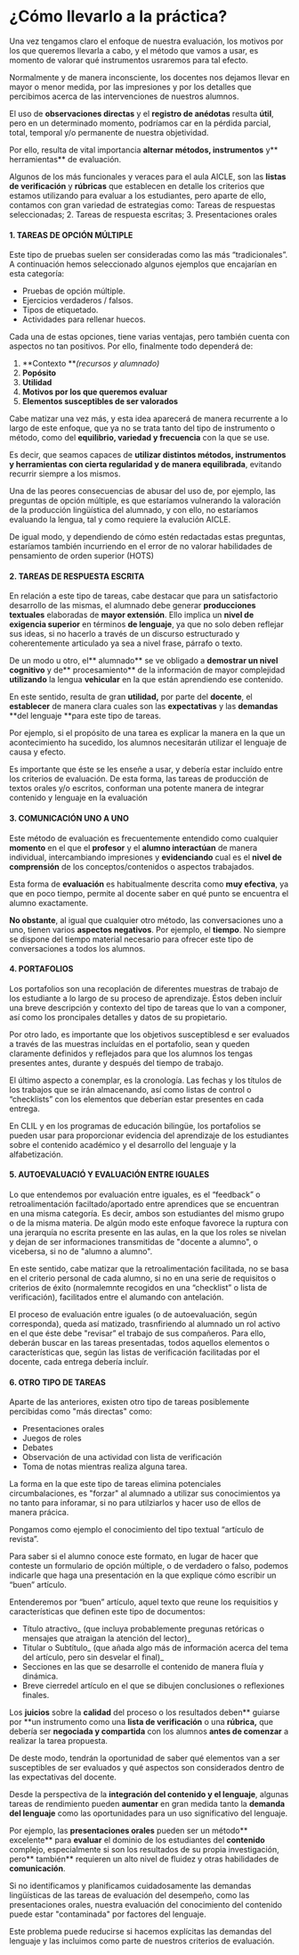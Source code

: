 # ¿Cómo llevarlo a la práctica?

Una vez tengamos claro el enfoque de nuestra evaluación, los motivos por los que queremos llevarla a cabo, y el método que vamos a usar, es momento de valorar qué instrumentos usraremos para tal efecto.

Normalmente y de manera inconsciente, los docentes nos dejamos llevar en mayor o menor medida, por las impresiones y por los detalles que percibimos acerca de las intervenciones de nuestros alumnos.

El uso de **observaciones directas** y el **registro de anédotas** resulta **útil**, pero en un determinado momento, podríamos car en la pérdida parcial, total, temporal y/o permanente de nuestra objetividad.

Por ello, resulta de vital importancia **alternar** **métodos, instrumentos** y** herramientas** de evaluación.

Algunos de los más funcionales y veraces para el aula AICLE, son las **listas de verificación** y **rúbricas** que establecen en detalle los criterios que estamos utilizando para evaluar a los estudiantes, pero aparte de ello, contamos con gran variedad de estrategias como: Tareas de respuestas seleccionadas; 2. Tareas de respuesta escritas; 3. Presentaciones orales

#### 1. TAREAS DE OPCIÓN MÚLTIPLE

Este tipo de pruebas suelen ser consideradas como las más “tradicionales”. A continuación hemos seleccionado algunos ejemplos que encajarían en esta categoría:

* Pruebas de opción múltiple.
* Ejercicios verdaderos / falsos.
* Tipos de etiquetado.
* Actividades para rellenar huecos.

Cada una de estas opciones, tiene varias ventajas, pero también cuenta con aspectos no tan positivos. Por ello, finalmente todo dependerá de:

1. **Contexto **_\(recursos y alumnado\)_
2. **Popósito**
3. **Utilidad**
4. **Motivos por los que queremos evaluar**
5. **Elementos susceptibles de ser valorados**

Cabe matizar una vez más, y esta idea aparecerá de manera recurrente a lo largo de este enfoque, que ya no se trata tanto del tipo de instrumento o método, como del **equilibrio, variedad y frecuencia** con la que se use.

Es decir, que seamos capaces de **utilizar distintos métodos, instrumentos y herramientas** **con cierta regularidad y de manera equilibrada**, evitando recurrir siempre a los mismos.

Una de las peores consecuencias de abusar del uso de, por ejemplo, las preguntas de opción múltiple, es que estaríamos vulnerando la valoración de la producción lingüística del alumnado, y con ello, no estaríamos evaluando la lengua, tal y como requiere la evalución AICLE.

De igual modo, y dependiendo de cómo estén redactadas estas preguntas, estaríamos también incurriendo en el error de no valorar habilidades de pensamiento de orden superior \(HOTS\)

#### 2. TAREAS DE RESPUESTA ESCRITA

En relación a este tipo de tareas, cabe destacar que para un satisfactorio desarrollo de las mismas, el alumnado debe generar **producciones textuales** elaboradas de **mayor extensión**. Ello implica un **nivel de exigencia superior** en términos **de lenguaje**, ya que no solo deben reflejar sus ideas, si no hacerlo a través de un discurso estructurado y coherentemente articulado ya sea a nivel frase, párrafo o texto.

De un modo u otro, el** alumnado** se ve obligado a **demostrar un nivel cognitivo** y de** procesamiento** de la información de mayor complejidad **utilizando** la lengua **vehicular** en la que están aprendiendo ese contenido.

En este sentido, resulta de gran **utilidad,** por parte del **docente**, el **establecer** de manera clara cuales son las **expectativas** y las **demandas** **del lenguaje **para este tipo de tareas.

Por ejemplo, si el propósito de una tarea es explicar la manera en la que un acontecimiento ha sucedido, los alumnos necesitarán utilizar el lenguaje de causa y efecto.

Es importante que éste se les enseñe a usar, y debería estar incluído entre los criterios de evaluación. De esta forma, las tareas de producción de textos orales y/o escritos, conforman una potente manera de integrar contenido y lenguaje en la evaluación

#### 3. COMUNICACIÓN UNO A UNO

Este método de evaluación es frecuentemente entendido como cualquier **momento** en el que el **profesor** y el **alumno interactúan** de manera individual, intercambiando impresiones y **evidenciando** cual es el **nivel de comprensión** de los conceptos/contenidos o aspectos trabajados.

Esta forma de **evaluación** es habitualmente descrita como **muy efectiva**, ya que en poco tiempo, permite al docente saber en qué punto se encuentra el alumno exactamente. 

**No obstante**, al igual que cualquier otro método, las conversaciones uno a uno, tienen varios **aspectos negativos**. Por ejemplo, el **tiempo**. No siempre se dispone del tiempo material necesario para ofrecer este tipo de conversaciones a todos los alumnos.

#### 4. PORTAFOLIOS

Los portafolios son una recoplación de diferentes muestras de trabajo de los estudiante a lo largo de su proceso de aprendizaje. Éstos deben incluír una breve descripción y contexto del tipo de tareas que lo van a componer, así como los proncipales detalles y datos de su propietario.

Por otro lado, es importante que los objetivos susceptiblesd e ser evaluados a través de las muestras incluídas en el portafolio, sean y queden claramente definidos y reflejados para que los alumnos los tengas presentes antes, durante y después del tiempo de trabajo.

El último aspecto a conemplar, es la cronología. Las fechas y los títulos de los trabajos que se irán almacenando, así como listas de control o “checklists” con los elementos que deberían estar presentes en cada entrega.

En CLIL y en los programas de educación bilingüe, los portafolios se pueden usar para proporcionar evidencia del aprendizaje de los estudiantes sobre el contenido académico y el desarrollo del lenguaje y la alfabetización.

#### 5. AUTOEVALUACIÓ Y EVALUACIÓN ENTRE IGUALES

Lo que entendemos por evaluación entre iguales, es el “feedback” o retroalimentación faciltado/aportado entre aprendices que se encuentran en una misma categoría. Es decir, ambos son estudiantes del mismo grupo o de la misma materia. De algún modo este enfoque favorece la ruptura con una jerarquía no escrita presente en las aulas, en la que los roles se nivelan y dejan de ser informaciones transmitidas de "docente a alumno", o vicebersa, si no de "alumno a alumno".

En este sentido, cabe matizar que la retroalimentación facilitada, no se basa en el criterio personal de cada alumno, si no en una serie de requisitos o criterios de éxito \(normalemnte recogidos en una “checklist” o lista de verificación\), facilitados entre el alumando con antelación.

El proceso de evaluación entre iguales \(o de autoevaluación, según corresponda\), queda así matizado, trasnfiriendo al alumnado un rol activo en el que éste debe "revisar” el trabajo de sus compañeros. Para ello, deberán buscar en las tareas presentadas, todos aquellos elementos o características que, según las listas de verificación facilitadas por el docente, cada entrega debería incluír.

#### 6. OTRO TIPO DE TAREAS

Aparte de las anteriores, existen otro tipo de tareas posiblemente percibidas como "más directas" como:

* Presentaciones orales
* Juegos de roles
* Debates
* Observación de una actividad con lista de verificación
* Toma de notas mientras realiza alguna tarea.

La forma en la que este tipo de tareas elimina potenciales circumbalaciones, es "forzar" al alumnado a utilizar sus conocimientos ya no tanto para inforamar, si no para utilziarlos y hacer uso de ellos de manera prácica.

Pongamos como ejemplo el conocimiento del tipo textual “artículo de revista”.

Para saber si el alumno conoce este formato, en lugar de hacer que conteste un formulario de opción múltiple, o de verdadero o falso, podemos indicarle que haga una presentación en la que explique cómo escribir un “buen” artículo.

Entenderemos por “buen” artículo, aquel texto que reune los requisitios y características que definen este tipo de documentos:

* Título atractivo_ \(que incluya probablemente pregunas retóricas o mensajes que atraigan la atención del lector\)_
* Titular o Subtítulo_ \(que añada algo más de información acerca del tema del artículo, pero sin desvelar el final\)_
* Secciones en las que se desarrolle el contenido de manera fluía y dinámica.
* Breve cierredel artículo en el que se dibujen conclusiones o reflexiones finales.

Los **juicios** sobre la **calidad** del proceso o los resultados deben** guiarse por **un instrumento como una **lista de verificación** o una **rúbrica,** que debería ser **negociada y compartida** con los alumnos **antes de comenzar** a realizar la tarea propuesta.

De deste modo, tendrán la oportunidad de saber qué elementos van a ser susceptibles de ser evaluados y qué aspectos son considerados dentro de las expectativas del docente.

Desde la perspectiva de la **integración del contenido y el lenguaje**, algunas tareas de rendimiento pueden **aumentar** en gran medida tanto la **demanda del lenguaje** como las oportunidades para un uso significativo del lenguaje.

Por ejemplo, las **presentaciones orales** pueden ser un método** excelente** para **evaluar** el dominio de los estudiantes del **contenido** complejo, especialmente si son los resultados de su propia investigación, pero** también** requieren un alto nivel de fluidez y otras habilidades de **comunicación**.

Si no identificamos y planificamos cuidadosamente las demandas lingüísticas de las tareas de evaluación del desempeño, como las presentaciones orales, nuestra evaluación del conocimiento del contenido puede estar "contaminada" por factores del lenguaje.

Este problema puede reducirse si hacemos explícitas las demandas del lenguaje y las incluimos como parte de nuestros criterios de evaluación.

